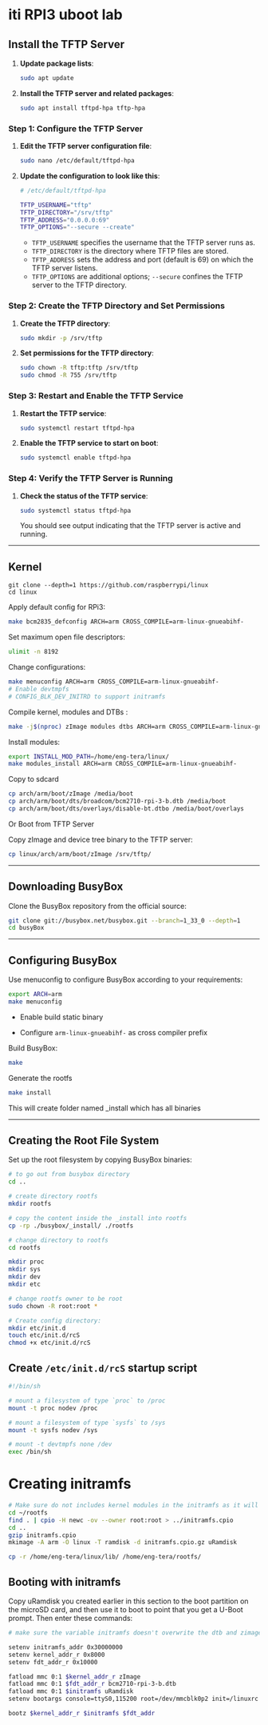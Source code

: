 # iti RPI3 uboot lab



## Install the TFTP Server

1. **Update package lists**:

   ```bash
   sudo apt update
   ```

2. **Install the TFTP server and related packages**:

   ```bash
   sudo apt install tftpd-hpa tftp-hpa
   ```

### Step 1: Configure the TFTP Server

1. **Edit the TFTP server configuration file**:

   ```bash
   sudo nano /etc/default/tftpd-hpa
   ```

2. **Update the configuration to look like this**:

   ```bash
   # /etc/default/tftpd-hpa
   
   TFTP_USERNAME="tftp"
   TFTP_DIRECTORY="/srv/tftp"
   TFTP_ADDRESS="0.0.0.0:69"
   TFTP_OPTIONS="--secure --create"
   ```

   - `TFTP_USERNAME` specifies the username that the TFTP server runs as.
   - `TFTP_DIRECTORY` is the directory where TFTP files are stored.
   - `TFTP_ADDRESS` sets the address and port (default is 69) on which the TFTP server listens.
   - `TFTP_OPTIONS` are additional options; `--secure` confines the TFTP server to the TFTP directory.

### Step 2: Create the TFTP Directory and Set Permissions

1. **Create the TFTP directory**:

   ```bash
   sudo mkdir -p /srv/tftp
   ```

2. **Set permissions for the TFTP directory**:

   ```bash
   sudo chown -R tftp:tftp /srv/tftp
   sudo chmod -R 755 /srv/tftp
   ```

### Step 3: Restart and Enable the TFTP Service

1. **Restart the TFTP service**:

   ```bash
   sudo systemctl restart tftpd-hpa
   ```

2. **Enable the TFTP service to start on boot**:

   ```bash
   sudo systemctl enable tftpd-hpa
   ```

### Step 4: Verify the TFTP Server is Running

1. **Check the status of the TFTP service**:

   ```bash
   sudo systemctl status tftpd-hpa
   ```

   You should see output indicating that the TFTP server is active and running.
   
   

---



## Kernel

```
git clone --depth=1 https://github.com/raspberrypi/linux
cd linux
```

Apply default config for RPi3:

```bash
make bcm2835_defconfig ARCH=arm CROSS_COMPILE=arm-linux-gnueabihf-  
```

Set maximum open file descriptors:

```bash
ulimit -n 8192
```

Change configurations:

```bash
make menuconfig ARCH=arm CROSS_COMPILE=arm-linux-gnueabihf-
# Enable devtmpfs
# CONFIG_BLK_DEV_INITRD to support initramfs
```

Compile kernel, modules and DTBs :

```bash
make -j$(nproc) zImage modules dtbs ARCH=arm CROSS_COMPILE=arm-linux-gnueabihf-
```

Install modules:

```bash
export INSTALL_MOD_PATH=/home/eng-tera/linux/
make modules_install ARCH=arm CROSS_COMPILE=arm-linux-gnueabihf-
```

Copy to sdcard

```bash
cp arch/arm/boot/zImage /media/boot
cp arch/arm/boot/dts/broadcom/bcm2710-rpi-3-b.dtb /media/boot
cp arch/arm/boot/dts/overlays/disable-bt.dtbo /media/boot/overlays
```

Or Boot from TFTP Server

Copy zImage and device tree binary to the TFTP server:

```bash
cp linux/arch/arm/boot/zImage /srv/tftp/
```



---



## Downloading BusyBox



Clone the BusyBox repository from the official source:

```bash
git clone git://busybox.net/busybox.git --branch=1_33_0 --depth=1
cd busyBox
```



------

## Configuring BusyBox



Use menuconfig to configure BusyBox according to your requirements:

```bash
export ARCH=arm
make menuconfig
```

- Enable build static binary

- Configure ``` arm-linux-gnueabihf- ```  as cross compiler prefix

  

Build BusyBox:

```bash
make
```

Generate the rootfs

```bash
make install
```

This will create folder named _install which has all binaries



------

## Creating the Root File System



Set up the root filesystem by copying BusyBox binaries:

```bash
# to go out from busybox directory
cd ..

# create directory rootfs
mkdir rootfs

# copy the content inside the _install into rootfs
cp -rp ./busybox/_install/ ./rootfs

# change directory to rootfs
cd rootfs

mkdir proc
mkdir sys
mkdir dev
mkdir etc

# change rootfs owner to be root
sudo chown -R root:root *

# Create config directory:
mkdir etc/init.d
touch etc/init.d/rcS
chmod +x etc/init.d/rcS

```



## Create `/etc/init.d/rcS` startup script

```bash
#!/bin/sh

# mount a filesystem of type `proc` to /proc
mount -t proc nodev /proc

# mount a filesystem of type `sysfs` to /sys
mount -t sysfs nodev /sys

# mount -t devtmpfs none /dev
exec /bin/sh
```



# Creating initramfs

```bash
# Make sure do not includes kernel modules in the initramfs as it will take much space.
cd ~/rootfs
find . | cpio -H newc -ov --owner root:root > ../initramfs.cpio
cd ..
gzip initramfs.cpio
mkimage -A arm -O linux -T ramdisk -d initramfs.cpio.gz uRamdisk

cp -r /home/eng-tera/linux/lib/ /home/eng-tera/rootfs/
```



## Booting with initramfs

Copy uRamdisk you created earlier in this section to the boot partition on the microSD card, and then use it to boot to point that you get a U-Boot prompt. Then enter these commands:

```bash
# make sure the variable initramfs doesn't overwrite the dtb and zimage variables

setenv initramfs_addr 0x30000000
setenv kernel_addr_r 0x8000
setenv fdt_addr_r 0x10000

fatload mmc 0:1 $kernel_addr_r zImage
fatload mmc 0:1 $fdt_addr_r bcm2710-rpi-3-b.dtb
fatload mmc 0:1 $initramfs uRamdisk
setenv bootargs console=ttyS0,115200 root=/dev/mmcblk0p2 init=/linuxrc

bootz $kernel_addr_r $initramfs $fdt_addr
```

